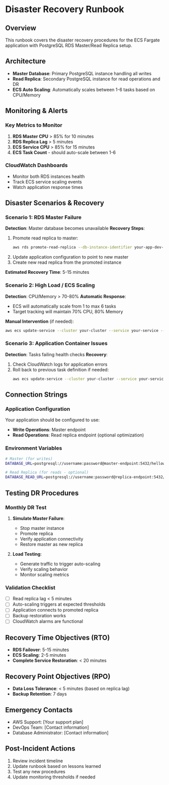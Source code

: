 # Disaster Recovery Runbook

## Overview
This runbook covers the disaster recovery procedures for the ECS Fargate application with PostgreSQL RDS Master/Read Replica setup.

## Architecture
- **Master Database**: Primary PostgreSQL instance handling all writes
- **Read Replica**: Secondary PostgreSQL instance for read operations and DR
- **ECS Auto Scaling**: Automatically scales between 1-6 tasks based on CPU/Memory

## Monitoring & Alerts

### Key Metrics to Monitor
1. **RDS Master CPU** > 85% for 10 minutes
2. **RDS Replica Lag** > 5 minutes
3. **ECS Service CPU** > 85% for 15 minutes
4. **ECS Task Count** - should auto-scale between 1-6

### CloudWatch Dashboards
- Monitor both RDS instances health
- Track ECS service scaling events
- Watch application response times

## Disaster Scenarios & Recovery

### Scenario 1: RDS Master Failure
**Detection**: Master database becomes unavailable
**Recovery Steps**:
1. Promote read replica to master:
   ```bash
   aws rds promote-read-replica --db-instance-identifier your-app-dev-db-replica
   ```
2. Update application configuration to point to new master
3. Create new read replica from the promoted instance

**Estimated Recovery Time**: 5-15 minutes

### Scenario 2: High Load / ECS Scaling
**Detection**: CPU/Memory > 70-80%
**Automatic Response**: 
- ECS will automatically scale from 1 to max 6 tasks
- Target tracking will maintain 70% CPU, 80% Memory

**Manual Intervention** (if needed):
```bash
aws ecs update-service --cluster your-cluster --service your-service --desired-count 8
```

### Scenario 3: Application Container Issues
**Detection**: Tasks failing health checks
**Recovery**:
1. Check CloudWatch logs for application errors
2. Roll back to previous task definition if needed:
   ```bash
   aws ecs update-service --cluster your-cluster --service your-service --task-definition previous-revision
   ```

## Connection Strings

### Application Configuration
Your application should be configured to use:
- **Write Operations**: Master endpoint
- **Read Operations**: Read replica endpoint (optional optimization)

### Environment Variables
```bash
# Master (for writes)
DATABASE_URL=postgresql://username:password@master-endpoint:5432/helloworld

# Read Replica (for reads - optional)
DATABASE_READ_URL=postgresql://username:password@replica-endpoint:5432/helloworld
```

## Testing DR Procedures

### Monthly DR Test
1. **Simulate Master Failure**:
   - Stop master instance
   - Promote replica
   - Verify application connectivity
   - Restore master as new replica

2. **Load Testing**:
   - Generate traffic to trigger auto-scaling
   - Verify scaling behavior
   - Monitor scaling metrics

### Validation Checklist
- [ ] Read replica lag < 5 minutes
- [ ] Auto-scaling triggers at expected thresholds
- [ ] Application connects to promoted replica
- [ ] Backup restoration works
- [ ] CloudWatch alarms are functional

## Recovery Time Objectives (RTO)
- **RDS Failover**: 5-15 minutes
- **ECS Scaling**: 2-5 minutes
- **Complete Service Restoration**: < 20 minutes

## Recovery Point Objectives (RPO)
- **Data Loss Tolerance**: < 5 minutes (based on replica lag)
- **Backup Retention**: 7 days

## Emergency Contacts
- AWS Support: [Your support plan]
- DevOps Team: [Contact information]
- Database Administrator: [Contact information]

## Post-Incident Actions
1. Review incident timeline
2. Update runbook based on lessons learned
3. Test any new procedures
4. Update monitoring thresholds if needed